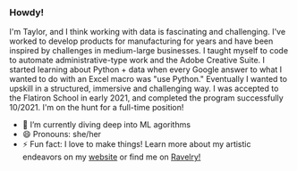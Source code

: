 ### Howdy!
I'm Taylor, and I think working with data is fascinating and challenging. I've worked to develop products for manufacturing for years and have been inspired by challenges in medium-large businesses. I taught myself to code to automate administrative-type work and the Adobe Creative Suite. I started learning about Python + data when every Google answer to what I wanted to do with an Excel macro was "use Python." Eventually I wanted to upskill in a structured, immersive and challenging way. I was accepted to the Flatiron School in early 2021, and completed the program successfully 10/2021. I'm on the hunt for a full-time position!

- 🌱 I’m currently diving deep into ML agorithms
- 😄 Pronouns: she/her
- ⚡ Fun fact: I love to make things! Learn more about my artistic endeavors on my [website](https://halemade.com/) or find me on [Ravelry!](https://www.ravelry.com/people/halemade)






<!--
**halemade/halemade** is a ✨ _special_ ✨ repository because its `README.md` (this file) appears on your GitHub profile.

Here are some ideas to get you started:

- 🔭 I’m currently working on ...
- 🌱 I’m currently learning ...
- 👯 I’m looking to collaborate on ...
- 🤔 I’m looking for help with ...
- 💬 Ask me about ...
- 📫 How to reach me: ...
- 😄 Pronouns: she/her
- ⚡ Fun fact: ...
-->
